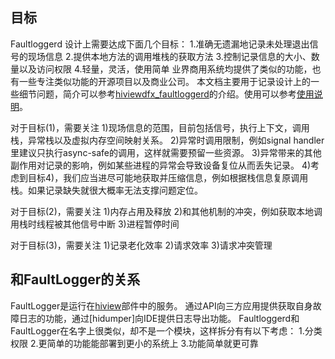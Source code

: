 ## 目标
Faultloggerd 设计上需要达成下面几个目标：
1.准确无遗漏地记录未处理退出信号的现场信息
2.提供本地方法的调用堆栈的获取方法
3.控制记录信息的大小、数量以及访问权限
4.轻量，灵活，使用简单
业界商用系统均提供了类似的功能，也有一些专注类似功能的开源项目以及商业公司。
本文档主要用于记录设计上的一些细节问题，简介可以参考[hiviewdfx\_faultloggerd](https://gitee.com/openharmony/hiviewdfx_faultloggerd/blob/master/README_zh.md)的介绍。使用可以参考[使用说明](https://gitee.com/openharmony/hiviewdfx_faultloggerd/blob/master/docs/usage.md)。

对于目标(1)，需要关注
1)现场信息的范围，目前包括信号，执行上下文，调用栈，异常栈以及虚拟内存空间映射关系。
2)异常时调用限制，例如signal handler里建议只执行async-safe的调用，这样就需要预留一些资源。
3)异常带来的其他副作用对记录的影响，例如某些进程的异常会导致设备复位从而丢失记录。
4)考虑到目标4)，我们应当进尽可能地获取并压缩信息，例如根据栈信息复原调用栈。如果记录缺失就很大概率无法支撑问题定位。

对于目标(2)，需要关注
1)内存占用及释放
2)和其他机制的冲突，例如获取本地调用栈时线程被其他信号中断
3)进程暂停时间

对于目标(3)，需要关注
1)记录老化效率
2)请求效率
3)请求冲突管理

## 和FaultLogger的关系
FaultLogger是运行在[hiview](https://gitee.com/openharmony/hiviewdfx_hiview/blob/master/README_zh.md)部件中的服务。
通过API向三方应用提供获取自身故障日志的功能，通过[hidumper]向IDE提供日志导出功能。
Faultloggerd和FaultLogger在名字上很类似，却不是一个模块，这样拆分有有以下考虑：
1.分类权限
2.更简单的功能能部署到更小的系统上
3.功能简单就更可靠